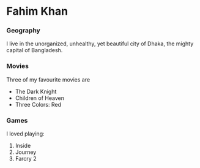 # Fahim Khan

### Geography

I live in the unorganized, unhealthy, yet beautiful city of Dhaka, the mighty capital of Bangladesh.

### Movies

Three of my favourite movies are
- The Dark Knight
- Children of Heaven
- Three Colors: Red

### Games

I loved playing:
1. Inside
2. Journey
3. Farcry 2


